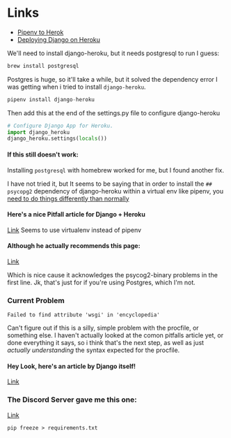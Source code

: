 # Links
- [Pipenv to Herok](https://towardsdatascience.com/pipenv-to-heroku-easy-app-deployment-1c60b0e50996)
- [Deploying Django on Heroku](https://devcenter.heroku.com/articles/deploying-python)

We'll need to install django-heroku, but it needs postgresql to run I guess:
```python
brew install postgresql
```

Postgres is huge, so it'll take a while, but it solved the dependency error I was getting when i tried to install `django-heroku`.

```python
pipenv install django-heroku
```

Then add this at the end of the settings.py file to configure django-heroku

```python
# Configure Django App for Heroku.
import django_heroku
django_heroku.settings(locals())
```


#### If this still doesn't work:
Installing `postgresql` with homebrew worked for me, but I found another fix.

I have not tried it, but It seems to be saying that in order to install the `## psycopg2` dependency of django-heroku within a virtual env like pipenv, you[ need to do things differently than normally](http://web.archive.org/web/20140615091953/http://goshawknest.wordpress.com/2011/02/16/how-to-install-psycopg2-under-virtualenv/)


#### Here's a nice Pitfall article for Django + Heroku
[Link](https://bennettgarner.medium.com/deploying-django-to-heroku-procfile-static-root-other-pitfalls-e7ab8b2ba33b)
Seems to use virtualenv instead of pipenv

#### Although he actually recommends this page:
[Link](https://devcenter.heroku.com/articles/heroku-postgresql#connecting-in-python)

Which is nice cause it acknowledges the psycog2-binary problems in the first line. Jk, that's just for if you're using Postgres, which I'm not.


### Current Problem
`Failed to find attribute 'wsgi' in 'encyclopedia'`

Can't figure out if this is a silly, simple problem with the procfile, or something else. I haven't actually looked at the comon pitfalls article yet, or done everything it says, so i think that's the next step, as well as just *actually understanding* the syntax expected for the procfile.


#### Hey Look, here's an article by Django itself!
[Link](https://docs.djangoproject.com/en/3.2/howto/deployment/wsgi/gunicorn/)


### The Discord Server gave me this one:
[Link](https://medium.com/@johnmontgomery2003/uploading-django-apps-to-heroku-3bb597c0628a)



`pip freeze > requirements.txt`